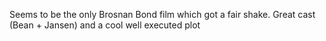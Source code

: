Seems to be the only Brosnan Bond film which got a fair shake. Great cast (Bean + Jansen) and a cool well executed plot
